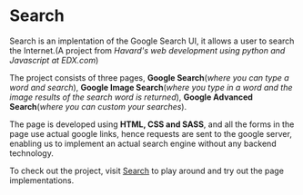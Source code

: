 # Search
Search is an implentation of the Google Search UI, it allows a user to search the Internet.(A project from *Havard's web development using python and Javascript at EDX.com*)

The project consists of three pages, **Google Search**(_where you can type a word and search_), **Google Image Search**(_where you type in a word and the image results of the search word is returned_), **Google Advanced Search**(_where you can custom your searches_).

The page is developed using **HTML, CSS and SASS**, and all the forms in the page use actual google links, hence requests are sent to the google server, enabling us to implement an actual search engine without any backend technology.

To check out the project, visit [Search](https://danieloselu3.github.io/search/) to play around and try out the page implementations.


